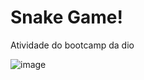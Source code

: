 # Snake Game!
Atividade do bootcamp da dio

![image](https://user-images.githubusercontent.com/38231334/132590073-f86dc69b-fdbd-4270-8b6b-f1d78be27e05.png)

